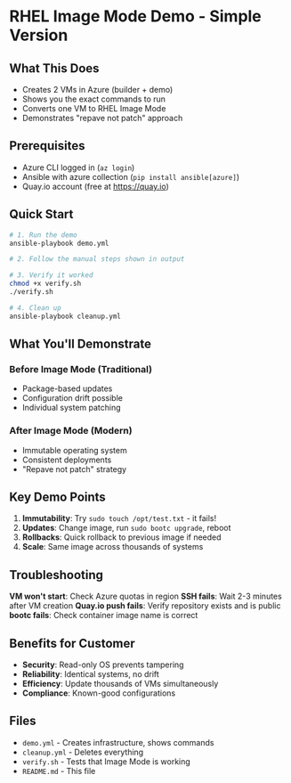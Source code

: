 # RHEL Image Mode Demo - Simple Version

## What This Does
- Creates 2 VMs in Azure (builder + demo)
- Shows you the exact commands to run
- Converts one VM to RHEL Image Mode
- Demonstrates "repave not patch" approach

## Prerequisites
- Azure CLI logged in (`az login`)
- Ansible with azure collection (`pip install ansible[azure]`)
- Quay.io account (free at https://quay.io)

## Quick Start

```bash
# 1. Run the demo
ansible-playbook demo.yml

# 2. Follow the manual steps shown in output

# 3. Verify it worked
chmod +x verify.sh
./verify.sh

# 4. Clean up
ansible-playbook cleanup.yml
```

## What You'll Demonstrate

### Before Image Mode (Traditional)
- Package-based updates
- Configuration drift possible
- Individual system patching

### After Image Mode (Modern)
- Immutable operating system
- Consistent deployments
- "Repave not patch" strategy

## Key Demo Points

1. **Immutability**: Try `sudo touch /opt/test.txt` - it fails!
2. **Updates**: Change image, run `sudo bootc upgrade`, reboot
3. **Rollbacks**: Quick rollback to previous image if needed
4. **Scale**: Same image across thousands of systems

## Troubleshooting

**VM won't start**: Check Azure quotas in region
**SSH fails**: Wait 2-3 minutes after VM creation
**Quay.io push fails**: Verify repository exists and is public
**bootc fails**: Check container image name is correct

## Benefits for Customer

- **Security**: Read-only OS prevents tampering
- **Reliability**: Identical systems, no drift
- **Efficiency**: Update thousands of VMs simultaneously
- **Compliance**: Known-good configurations

## Files

- `demo.yml` - Creates infrastructure, shows commands
- `cleanup.yml` - Deletes everything
- `verify.sh` - Tests that Image Mode is working
- `README.md` - This file